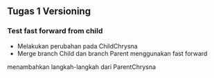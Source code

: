 ## Tugas 1 Versioning

### Test fast forward from child

- Melakukan perubahan pada ChildChrysna
- Merge branch Child dan branch Parent menggunakan fast forward

menambahkan langkah-langkah dari ParentChrysna


